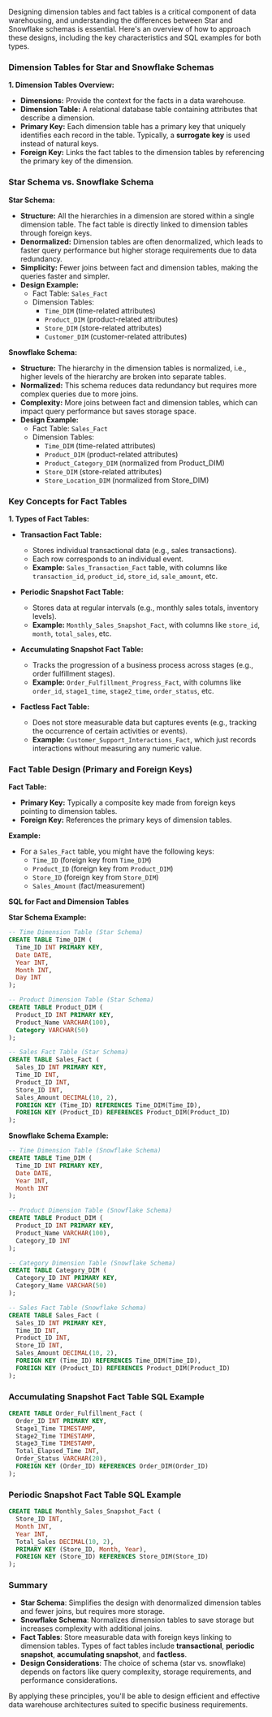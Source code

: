 Designing dimension tables and fact tables is a critical component of data warehousing, and understanding the differences between Star and Snowflake schemas is essential. Here's an overview of how to approach these designs, including the key characteristics and SQL examples for both types.

### Dimension Tables for Star and Snowflake Schemas

**1. Dimension Tables Overview:**
- **Dimensions:** Provide the context for the facts in a data warehouse.
- **Dimension Table:** A relational database table containing attributes that describe a dimension.
- **Primary Key:** Each dimension table has a primary key that uniquely identifies each record in the table. Typically, a **surrogate key** is used instead of natural keys.
- **Foreign Key:** Links the fact tables to the dimension tables by referencing the primary key of the dimension.

### Star Schema vs. Snowflake Schema

**Star Schema:**
- **Structure:** All the hierarchies in a dimension are stored within a single dimension table. The fact table is directly linked to dimension tables through foreign keys.
- **Denormalized:** Dimension tables are often denormalized, which leads to faster query performance but higher storage requirements due to data redundancy.
- **Simplicity:** Fewer joins between fact and dimension tables, making the queries faster and simpler.
- **Design Example:**
    - Fact Table: `Sales_Fact`
    - Dimension Tables:
      - `Time_DIM` (time-related attributes)
      - `Product_DIM` (product-related attributes)
      - `Store_DIM` (store-related attributes)
      - `Customer_DIM` (customer-related attributes)

**Snowflake Schema:**
- **Structure:** The hierarchy in the dimension tables is normalized, i.e., higher levels of the hierarchy are broken into separate tables.
- **Normalized:** This schema reduces data redundancy but requires more complex queries due to more joins.
- **Complexity:** More joins between fact and dimension tables, which can impact query performance but saves storage space.
- **Design Example:**
    - Fact Table: `Sales_Fact`
    - Dimension Tables:
      - `Time_DIM` (time-related attributes)
      - `Product_DIM` (product-related attributes)
      - `Product_Category_DIM` (normalized from Product_DIM)
      - `Store_DIM` (store-related attributes)
      - `Store_Location_DIM` (normalized from Store_DIM)

### Key Concepts for Fact Tables

**1. Types of Fact Tables:**
- **Transaction Fact Table:**
  - Stores individual transactional data (e.g., sales transactions).
  - Each row corresponds to an individual event.
  - **Example:** `Sales_Transaction_Fact` table, with columns like `transaction_id`, `product_id`, `store_id`, `sale_amount`, etc.
  
- **Periodic Snapshot Fact Table:**
  - Stores data at regular intervals (e.g., monthly sales totals, inventory levels).
  - **Example:** `Monthly_Sales_Snapshot_Fact`, with columns like `store_id`, `month`, `total_sales`, etc.
  
- **Accumulating Snapshot Fact Table:**
  - Tracks the progression of a business process across stages (e.g., order fulfillment stages).
  - **Example:** `Order_Fulfillment_Progress_Fact`, with columns like `order_id`, `stage1_time`, `stage2_time`, `order_status`, etc.
  
- **Factless Fact Table:**
  - Does not store measurable data but captures events (e.g., tracking the occurrence of certain activities or events).
  - **Example:** `Customer_Support_Interactions_Fact`, which just records interactions without measuring any numeric value.

### Fact Table Design (Primary and Foreign Keys)

**Fact Table:**
- **Primary Key:** Typically a composite key made from foreign keys pointing to dimension tables.
- **Foreign Key:** References the primary keys of dimension tables.

**Example:**
- For a `Sales_Fact` table, you might have the following keys:
  - `Time_ID` (foreign key from `Time_DIM`)
  - `Product_ID` (foreign key from `Product_DIM`)
  - `Store_ID` (foreign key from `Store_DIM`)
  - `Sales_Amount` (fact/measurement)

**SQL for Fact and Dimension Tables**

**Star Schema Example:**

```sql
-- Time Dimension Table (Star Schema)
CREATE TABLE Time_DIM (
  Time_ID INT PRIMARY KEY,
  Date DATE,
  Year INT,
  Month INT,
  Day INT
);

-- Product Dimension Table (Star Schema)
CREATE TABLE Product_DIM (
  Product_ID INT PRIMARY KEY,
  Product_Name VARCHAR(100),
  Category VARCHAR(50)
);

-- Sales Fact Table (Star Schema)
CREATE TABLE Sales_Fact (
  Sales_ID INT PRIMARY KEY,
  Time_ID INT,
  Product_ID INT,
  Store_ID INT,
  Sales_Amount DECIMAL(10, 2),
  FOREIGN KEY (Time_ID) REFERENCES Time_DIM(Time_ID),
  FOREIGN KEY (Product_ID) REFERENCES Product_DIM(Product_ID)
);
```

**Snowflake Schema Example:**

```sql
-- Time Dimension Table (Snowflake Schema)
CREATE TABLE Time_DIM (
  Time_ID INT PRIMARY KEY,
  Date DATE,
  Year INT,
  Month INT
);

-- Product Dimension Table (Snowflake Schema)
CREATE TABLE Product_DIM (
  Product_ID INT PRIMARY KEY,
  Product_Name VARCHAR(100),
  Category_ID INT
);

-- Category Dimension Table (Snowflake Schema)
CREATE TABLE Category_DIM (
  Category_ID INT PRIMARY KEY,
  Category_Name VARCHAR(50)
);

-- Sales Fact Table (Snowflake Schema)
CREATE TABLE Sales_Fact (
  Sales_ID INT PRIMARY KEY,
  Time_ID INT,
  Product_ID INT,
  Store_ID INT,
  Sales_Amount DECIMAL(10, 2),
  FOREIGN KEY (Time_ID) REFERENCES Time_DIM(Time_ID),
  FOREIGN KEY (Product_ID) REFERENCES Product_DIM(Product_ID)
);
```

### Accumulating Snapshot Fact Table SQL Example

```sql
CREATE TABLE Order_Fulfillment_Fact (
  Order_ID INT PRIMARY KEY,
  Stage1_Time TIMESTAMP,
  Stage2_Time TIMESTAMP,
  Stage3_Time TIMESTAMP,
  Total_Elapsed_Time INT,
  Order_Status VARCHAR(20),
  FOREIGN KEY (Order_ID) REFERENCES Order_DIM(Order_ID)
);
```

### Periodic Snapshot Fact Table SQL Example

```sql
CREATE TABLE Monthly_Sales_Snapshot_Fact (
  Store_ID INT,
  Month INT,
  Year INT,
  Total_Sales DECIMAL(10, 2),
  PRIMARY KEY (Store_ID, Month, Year),
  FOREIGN KEY (Store_ID) REFERENCES Store_DIM(Store_ID)
);
```

### Summary

- **Star Schema**: Simplifies the design with denormalized dimension tables and fewer joins, but requires more storage.
- **Snowflake Schema**: Normalizes dimension tables to save storage but increases complexity with additional joins.
- **Fact Tables**: Store measurable data with foreign keys linking to dimension tables. Types of fact tables include **transactional**, **periodic snapshot**, **accumulating snapshot**, and **factless**.
- **Design Considerations**: The choice of schema (star vs. snowflake) depends on factors like query complexity, storage requirements, and performance considerations.

By applying these principles, you'll be able to design efficient and effective data warehouse architectures suited to specific business requirements.
